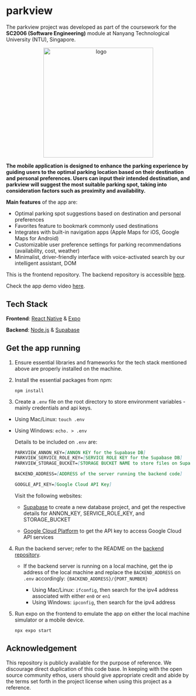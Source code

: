 # parkview

The parkview project was developed as part of the coursework for the **SC2006 (Software Engineering)** module at Nanyang Technological University (NTU), Singapore. 

<p align="center">
   <img src="https://github.com/yijisuk/parkview.frontend/assets/63234184/2feef444-63d1-4d49-a018-71f8f377e830" alt="logo" width="300"/>
</p>

**The mobile application is designed to enhance the parking experience by guiding users to the optimal parking location based on their destination and personal preferences. Users can input their intended destination, and parkview will suggest the most suitable parking spot, taking into consideration factors such as proximity and availability.**

**Main features** of the app are:
- Optimal parking spot suggestions based on destination and personal preferences
- Favorites feature to bookmark commonly used destinations
- Integrates with built-in navigation apps (Apple Maps for iOS, Google Maps for Android)
- Customizable user preference settings for parking recommendations (availability, cost, weather)
- Minimalist, driver-friendly interface with voice-activated search by our intelligent assistant, DOM

This is the frontend repository. The backend repository is accessible [here](https://github.com/yijisuk/parkview.backend).

Check the app demo video [here](https://youtu.be/Vpp5BNTWsqc).

## Tech Stack

**Frontend**: [React Native](https://reactnative.dev/) & [Expo](https://expo.dev/)

**Backend**: [Node.js](https://nodejs.org/en/) & [Supabase](https://supabase.com/)

## Get the app running

1. Ensure essential libraries and frameworks for the tech stack mentioned above are properly installed on the machine.

2. Install the essential packages from npm:

   ```npm install```

5. Create a ```.env``` file on the root directory to store environment variables - mainly credentials and api keys.

- Using Mac/Linux: ```touch .env```

- Using Windows: ```echo. > .env```

  Details to be included on ```.env``` are:
  ```MARKDOWN
  PARKVIEW_ANNON_KEY=[ANNON KEY for the Supabase DB]
  PARKVIEW_SERVICE_ROLE_KEY=[SERVICE ROLE KEY for the Supabase DB]
  PARKVIEW_STORAGE_BUCKET=[STORAGE BUCKET NAME to store files on Supabase DB]
  
  BACKEND_ADDRESS=[ADDRESS of the server running the backend code]
  
  GOOGLE_API_KEY=[Google Cloud API Key]
  ```

  Visit the following websites:

  - [Supabase](https://supabase.com/) to create a new database project, and get the respective details for ANNON_KEY, SERVICE_ROLE_KEY, and STORAGE_BUCKET

  - [Google Cloud Platform](https://cloud.google.com) to get the API key to access Google Cloud API services

4. Run the backend server; refer to the README on the [backend repository](https://github.com/yijisuk/parkview.backend).
  
   - If the backend server is running on a local machine, get the ip address of the local machine and replace the ```BACKEND_ADDRESS``` on ```.env``` accordingly: ```{BACKEND_ADDRESS}/{PORT_NUMBER}```
     
     - Using Mac/Linux: ```ifconfig```, then search for the ipv4 address associated with either ```en0``` or ```en1```
     - Using Windows: ```ipconfig```, then search for the ipv4 address

7. Run expo on the frontend to emulate the app on either the local machine simulator or a mobile device.

   ```npx expo start```

## Acknowledgement
This repository is publicly available for the purpose of reference. We discourage direct duplication of this code base. In keeping with the open source community ethos, users should give appropriate credit and abide by the terms set forth in the project license when using this project as a reference.
